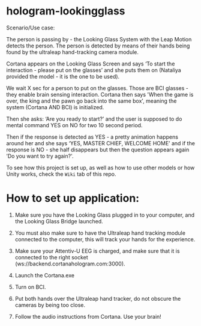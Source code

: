 # hologram-lookingglass

Scenario/Use case:

The person is passing by - the Looking Glass System with the Leap Motion detects the person. The person is detected by means of their hands being found by the ultraleap hand-tracking camera module.

Cortana appears on the Looking Glass Screen and says ‘To start the interaction - please put on the glasses’ and she puts them on (Nataliya provided the model - it is the one to be used). 

We wait X sec for a person to put on the glasses. Those are BCI glasses - they enable brain sensing interaction. Cortana then says 'When the game is over, the king and the pawn go back into the same box', meaning the system (Cortana AND BCI) is initialized.

Then she asks: ‘Are you ready to start?’ and the user is supposed to do mental command YES on NO for two 10 second period. 

Then if the response is detected as YES - a pretty animation happens around her and she says ‘YES, MASTER CHIEF, WELCOME HOME’ and if the response is NO - she half disappears but then the question appears again ’Do you want to try again?'.

To see how this project is set up, as well as how to use other models or how Unity works, check the `Wiki` tab of this repo.

# How to set up application:

1. Make sure you have the Looking Glass plugged in to your computer, and the Looking Glass Bridge launched.

2. You must also make sure to have the Ultraleap hand tracking module connected to the computer, this will track your hands for the experience.

3. Make sure your Attentiv-U EEG is charged, and make sure that it is connected to the right socket (ws://backend.cortanahologram.com:3000).

4. Launch the Cortana.exe

5. Turn on BCI.

6. Put both hands over the Ultraleap hand tracker, do not obscure the cameras by being too close.

7. Follow the audio instructions from Cortana. Use your brain!


